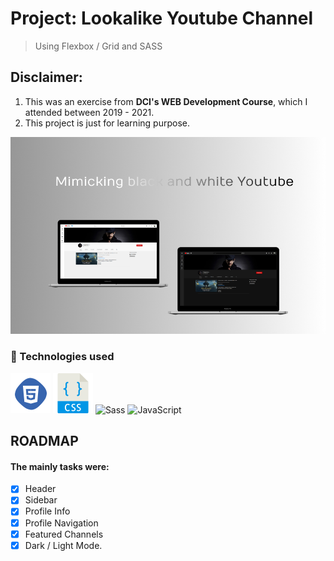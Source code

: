 # Project:  **Lookalike Youtube Channel** 
> Using Flexbox / Grid and SASS

## **Disclaimer**: 
1. This was an exercise from **DCI's WEB Development Course**, which I attended between 2019 - 2021. 
2. This project is just for learning purpose. 

![html](./doc/img/youtube.png)

### 🚀 Technologies used
![html](./doc/img/html.png)
![css](./doc/img/css.png)
![Sass](https://user-images.githubusercontent.com/47280551/71610255-1829a200-2b6e-11ea-851c-8a7e48ac2eed.png)
![JavaScript](https://williamavasquez.herokuapp.com/img/js.png)



## ROADMAP
#### The mainly tasks were: 
- [x] Header
- [x] Sidebar
- [x] Profile Info
- [x] Profile Navigation
- [x] Featured Channels
- [x] Dark / Light Mode.
